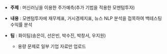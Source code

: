 - **주제** : 머신러닝을 이용한 주가예측(추가 기법을 적용한 모멘텀투자)  
- **내용** : 모멘텀투자에 재무제표, 거시경제지표, 뉴스 NLP 분석을 접목하여 백테스팅 수익률 분석  
- **팀** : 화이팀(송은이, 선은빈, 박수진, 박창서, 우지원)  

  - 용량 문제로 일부 기업 자료만 업로드

